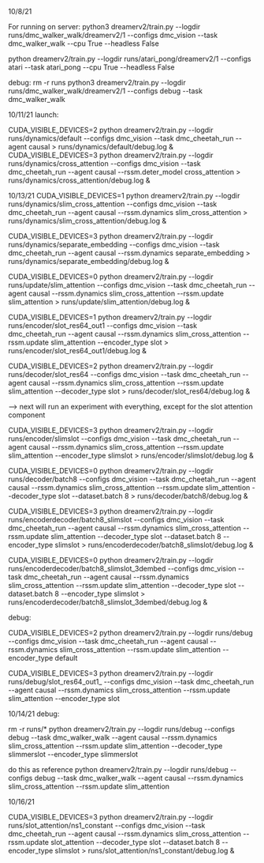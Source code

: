 10/8/21

For running on server:
python3 dreamerv2/train.py --logdir runs/dmc_walker_walk/dreamerv2/1 --configs dmc_vision --task dmc_walker_walk --cpu True --headless False

python dreamerv2/train.py --logdir runs/atari_pong/dreamerv2/1 --configs atari --task atari_pong --cpu True --headless False

debug:
rm -r runs
python3 dreamerv2/train.py --logdir runs/dmc_walker_walk/dreamerv2/1 --configs debug --task dmc_walker_walk



10/11/21
launch:

CUDA_VISIBLE_DEVICES=2 python dreamerv2/train.py --logdir runs/dynamics/default --configs dmc_vision --task dmc_cheetah_run --agent causal > runs/dynamics/default/debug.log &
CUDA_VISIBLE_DEVICES=3 python dreamerv2/train.py --logdir runs/dynamics/cross_attention --configs dmc_vision --task dmc_cheetah_run --agent causal --rssm.deter_model cross_attention > runs/dynamics/cross_attention/debug.log &

10/13/21
CUDA_VISIBLE_DEVICES=1 python dreamerv2/train.py --logdir runs/dynamics/slim_cross_attention --configs dmc_vision --task dmc_cheetah_run --agent causal --rssm.dynamics slim_cross_attention > runs/dynamics/slim_cross_attention/debug.log &

CUDA_VISIBLE_DEVICES=3 python dreamerv2/train.py --logdir runs/dynamics/separate_embedding --configs dmc_vision --task dmc_cheetah_run --agent causal --rssm.dynamics separate_embedding > runs/dynamics/separate_embedding/debug.log &

CUDA_VISIBLE_DEVICES=0 python dreamerv2/train.py --logdir runs/update/slim_attention --configs dmc_vision --task dmc_cheetah_run --agent causal --rssm.dynamics slim_cross_attention --rssm.update slim_attention > runs/update/slim_attention/debug.log &

CUDA_VISIBLE_DEVICES=1 python dreamerv2/train.py --logdir runs/encoder/slot_res64_out1 --configs dmc_vision --task dmc_cheetah_run --agent causal --rssm.dynamics slim_cross_attention --rssm.update slim_attention --encoder_type slot > runs/encoder/slot_res64_out1/debug.log &

CUDA_VISIBLE_DEVICES=2 python dreamerv2/train.py --logdir runs/decoder/slot_res64 --configs dmc_vision --task dmc_cheetah_run --agent causal --rssm.dynamics slim_cross_attention --rssm.update slim_attention --decoder_type slot > runs/decoder/slot_res64/debug.log &

--> next will run an experiment with everything, except for the slot attention component

CUDA_VISIBLE_DEVICES=3 python dreamerv2/train.py --logdir runs/encoder/slimslot --configs dmc_vision --task dmc_cheetah_run --agent causal --rssm.dynamics slim_cross_attention --rssm.update slim_attention --encoder_type slimslot > runs/encoder/slimslot/debug.log &

CUDA_VISIBLE_DEVICES=0 python dreamerv2/train.py --logdir runs/decoder/batch8 --configs dmc_vision --task dmc_cheetah_run --agent causal --rssm.dynamics slim_cross_attention --rssm.update slim_attention --decoder_type slot --dataset.batch 8 > runs/decoder/batch8/debug.log &

CUDA_VISIBLE_DEVICES=3 python dreamerv2/train.py --logdir runs/encoderdecoder/batch8_slimslot --configs dmc_vision --task dmc_cheetah_run --agent causal --rssm.dynamics slim_cross_attention --rssm.update slim_attention --decoder_type slot --dataset.batch 8 --encoder_type slimslot > runs/encoderdecoder/batch8_slimslot/debug.log &

CUDA_VISIBLE_DEVICES=0 python dreamerv2/train.py --logdir runs/encoderdecoder/batch8_slimslot_3dembed --configs dmc_vision --task dmc_cheetah_run --agent causal --rssm.dynamics slim_cross_attention --rssm.update slim_attention --decoder_type slot --dataset.batch 8 --encoder_type slimslot > runs/encoderdecoder/batch8_slimslot_3dembed/debug.log &

debug:

CUDA_VISIBLE_DEVICES=2 python dreamerv2/train.py --logdir runs/debug --configs dmc_vision --task dmc_cheetah_run --agent causal --rssm.dynamics slim_cross_attention --rssm.update slim_attention --encoder_type default

CUDA_VISIBLE_DEVICES=3 python dreamerv2/train.py --logdir runs/debug/slot_res64_out1_ --configs dmc_vision --task dmc_cheetah_run --agent causal --rssm.dynamics slim_cross_attention --rssm.update slim_attention --encoder_type slot

10/14/21
debug:

rm -r runs/*
python dreamerv2/train.py --logdir runs/debug --configs debug --task dmc_walker_walk --agent causal --rssm.dynamics slim_cross_attention --rssm.update slim_attention --decoder_type slimmerslot --encoder_type slimmerslot

do this as reference
python dreamerv2/train.py --logdir runs/debug --configs debug --task dmc_walker_walk --agent causal --rssm.dynamics slim_cross_attention --rssm.update slim_attention


10/16/21

CUDA_VISIBLE_DEVICES=3 python dreamerv2/train.py --logdir runs/slot_attention/ns1_constant --configs dmc_vision --task dmc_cheetah_run --agent causal --rssm.dynamics slim_cross_attention --rssm.update slot_attention --decoder_type slot --dataset.batch 8 --encoder_type slimslot > runs/slot_attention/ns1_constant/debug.log &
